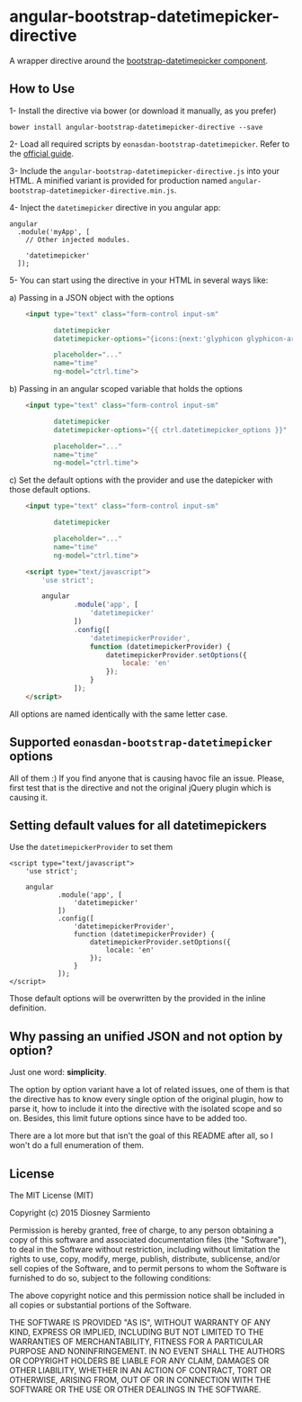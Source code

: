 # angular-bootstrap-datetimepicker-directive

A wrapper directive around the [bootstrap-datetimepicker component](http://eonasdan.github.io/bootstrap-datetimepicker/).

## How to Use

1- Install the directive via bower (or download it manually, as you prefer)

	bower install angular-bootstrap-datetimepicker-directive --save

2- Load all required scripts by `eonasdan-bootstrap-datetimepicker`.
Refer to the [official guide](http://eonasdan.github.io/bootstrap-datetimepicker/Installing/).

3- Include the `angular-bootstrap-datetimepicker-directive.js` into your HTML.
A minified variant is provided for production named `angular-bootstrap-datetimepicker-directive.min.js`.

4- Inject the `datetimepicker` directive in you angular app:

	angular
	  .module('myApp', [
	    // Other injected modules.

	    'datetimepicker'
	  ]);

5- You can start using the directive in your HTML in several ways like:

a) Passing in a JSON object with the options
```html
	<input type="text" class="form-control input-sm"

	       datetimepicker
	       datetimepicker-options="{icons:{next:'glyphicon glyphicon-arrow-right',previous:'glyphicon glyphicon-arrow-left',up:'glyphicon glyphicon-arrow-up',down:'glyphicon glyphicon-arrow-down'}}"

	       placeholder="..."
	       name="time"
	       ng-model="ctrl.time">
```
b) Passing in an angular scoped variable that holds the options

```html
	<input type="text" class="form-control input-sm"

	       datetimepicker
	       datetimepicker-options="{{ ctrl.datetimepicker_options }}"

	       placeholder="..."
	       name="time"
	       ng-model="ctrl.time">
```
c) Set the default options with the provider and use the datepicker with those
default options.

```html
	<input type="text" class="form-control input-sm"

	       datetimepicker

	       placeholder="..."
	       name="time"
	       ng-model="ctrl.time">

	<script type="text/javascript">
		'use strict';

		angular
				.module('app', [
					'datetimepicker'
				])
				.config([
					'datetimepickerProvider',
					function (datetimepickerProvider) {
						datetimepickerProvider.setOptions({
							locale: 'en'
						});
					}
				]);
	</script>
```

All options are named identically with the same letter case.

## Supported `eonasdan-bootstrap-datetimepicker` options

All of them :) If you find anyone that is causing havoc file an issue. Please,
first test that is the directive and not the original jQuery plugin which is
causing it.

## Setting default values for all datetimepickers

Use the `datetimepickerProvider` to set them

	<script type="text/javascript">
		'use strict';

		angular
				.module('app', [
					'datetimepicker'
				])
				.config([
					'datetimepickerProvider',
					function (datetimepickerProvider) {
						datetimepickerProvider.setOptions({
							locale: 'en'
						});
					}
				]);
	</script>

Those default options will be overwritten by the provided in the inline definition.

## Why passing an unified JSON and not option by option?

Just one word: **simplicity**.

The option by option variant have a lot of related issues, one of them is that
the directive has to know every single option of the original plugin, how to parse
it, how to include it into the directive with the isolated scope and so on.
Besides, this limit future options since have to be added too.

There are a lot more but that isn't the goal of this README after all, so I won't
do a full enumeration of them.

## License

The MIT License (MIT)

Copyright (c) 2015 Diosney Sarmiento

Permission is hereby granted, free of charge, to any person obtaining a copy
of this software and associated documentation files (the "Software"), to deal
in the Software without restriction, including without limitation the rights
to use, copy, modify, merge, publish, distribute, sublicense, and/or sell
copies of the Software, and to permit persons to whom the Software is
furnished to do so, subject to the following conditions:

The above copyright notice and this permission notice shall be included in
all copies or substantial portions of the Software.

THE SOFTWARE IS PROVIDED "AS IS", WITHOUT WARRANTY OF ANY KIND, EXPRESS OR
IMPLIED, INCLUDING BUT NOT LIMITED TO THE WARRANTIES OF MERCHANTABILITY,
FITNESS FOR A PARTICULAR PURPOSE AND NONINFRINGEMENT. IN NO EVENT SHALL THE
AUTHORS OR COPYRIGHT HOLDERS BE LIABLE FOR ANY CLAIM, DAMAGES OR OTHER
LIABILITY, WHETHER IN AN ACTION OF CONTRACT, TORT OR OTHERWISE, ARISING FROM,
OUT OF OR IN CONNECTION WITH THE SOFTWARE OR THE USE OR OTHER DEALINGS IN
THE SOFTWARE.
